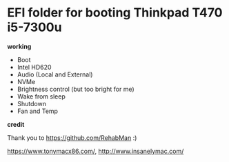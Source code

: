 # EFI folder for booting Thinkpad T470 i5-7300u

**working**
  - Boot
  - Intel HD620
  - Audio (Local and External)
  - NVMe
  - Brightness control (but too bright for me)
  - Wake from sleep
  - Shutdown 
  - Fan and Temp


  
**credit**

  Thank you to https://github.com/RehabMan :)
  
  https://www.tonymacx86.com/,
  http://www.insanelymac.com/
  
